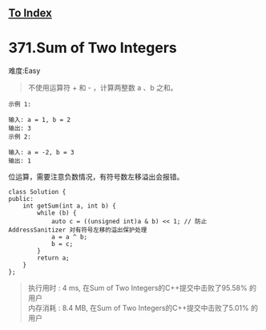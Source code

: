 [To Index](/index.md)
---
# 371.Sum of Two Integers
难度:Easy
> 不使用运算符 + 和 - ​​​​​​​，计算两整数 ​​​​​​​a 、b ​​​​​​​之和。

```
示例 1:

输入: a = 1, b = 2
输出: 3
示例 2:

输入: a = -2, b = 3
输出: 1
```

位运算，需要注意负数情况，有符号数左移溢出会报错。 

```
class Solution {
public:
    int getSum(int a, int b) {
        while (b) {
            auto c = ((unsigned int)a & b) << 1; // 防止 AddressSanitizer 对有符号左移的溢出保护处理
            a = a ^ b;
            b = c;
        }
        return a;
    }
};
```

> 执行用时 : 4 ms, 在Sum of Two Integers的C++提交中击败了95.58% 的用户  
内存消耗 : 8.4 MB, 在Sum of Two Integers的C++提交中击败了5.01% 的用户
